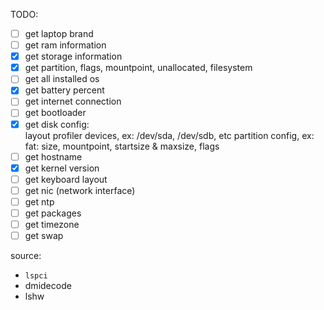 
TODO:
- [ ] get laptop brand
- [ ] get ram information
- [x] get storage information
- [x] get partition, flags, mountpoint, unallocated, filesystem
- [ ] get all installed os
- [x] get battery percent
- [ ] get internet connection
- [ ] get bootloader
- [x] get disk config:  
    layout profiler
    devices, ex: /dev/sda, /dev/sdb, etc
    partition config, ex: fat: size, mountpoint, startsize & maxsize, flags
- [ ] get hostname
- [x] get kernel version
- [ ] get keyboard layout
- [ ] get nic (network interface)
- [ ] get ntp
- [ ] get packages
- [ ] get timezone
- [ ] get swap

source:
- `lspci`
- dmidecode
- lshw

